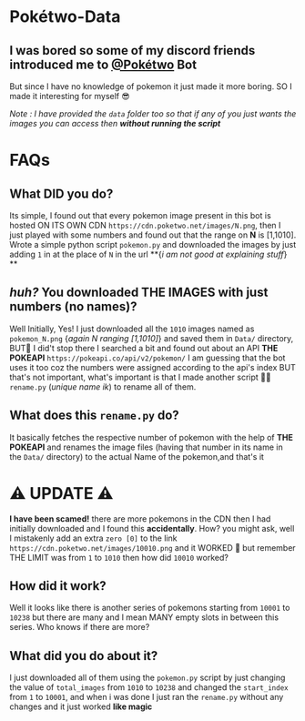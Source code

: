 # Pokétwo-Data
## I was bored so some of my discord friends introduced me to [@Pokétwo](https://poketwo.net/) Bot

But since I have no knowledge of pokemon it just made it more boring. SO I made it interesting for myself 😎

_Note : I have provided the `data` folder too so that if any of you just wants the images you can access then **without running the script**_
# FAQs
## What DID you do?
Its simple, I found out that every pokemon image present in this bot is hosted ON ITS OWN CDN `https://cdn.poketwo.net/images/N.png`, then I just played with some numbers and found out that the range on **N** is [1,1010].
Wrote a simple python script `pokemon.py` and downloaded the images by just adding `1` in at the place of `N` in the url **{*i am not good at explaining stuff*}
**
## *huh?* You downloaded THE IMAGES with just numbers (no names)?
Well Initially, Yes! I just downloaded all the `1010` images named as `pokemon_N.png` {*again N ranging [1,1010]*} and saved them in `Data/` directory, 
BUT🍑 I did't stop there I searched a bit and found out about an API **THE POKEAPI** `https://pokeapi.co/api/v2/pokemon/`
I am guessing that the bot uses it too coz the numbers were assigned according to the api's index BUT that's not important, what's important is that I made another script 🎉🎉 `rename.py` (_unique name ik_) to rename all of them.

## What does this `rename.py` do?
It basically fetches the respective number of pokemon with the help of **THE POKEAPI** and renames the image files (having that number in its name in the `Data/` directory) to the actual Name of the pokemon,and that's it

# ⚠ UPDATE ⚠
**I have been scamed!** there are more pokemons in the CDN then I had initially downloaded and I found this **accidentally**. How? you might ask, well I mistakenly add an extra `zero [0]` to the link `https://cdn.poketwo.net/images/10010.png` and it WORKED 🤯 but remember THE LIMIT was from `1` to `1010` then how did `10010` worked?

## How did it work?
Well it looks like there is another series of pokemons starting from `10001` to `10238` but there are many and I mean MANY empty slots in between this series.
Who knows if there are more?

## What did you do about it?
I just downloaded all of them using the `pokemon.py` script by just changing the value of `total_images` from `1010` to `10238` and changed the `start_index` from `1` to `10001`, and when i was done I just ran the `rename.py` without any changes and it just worked **like magic**

